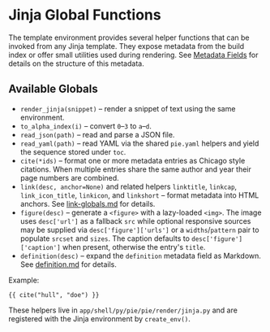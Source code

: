 # Jinja Global Functions

The template environment provides several helper functions that can be invoked
from any Jinja template. They expose metadata from the build index or offer
small utilities used during rendering. See [Metadata Fields](metadata-fields.md)
for details on the structure of this metadata.

## Available Globals

- `render_jinja(snippet)` – render a snippet of text using the same environment.
- `to_alpha_index(i)` – convert `0`–`3` to `a`–`d`.
- `read_json(path)` – read and parse a JSON file.
- `read_yaml(path)` – read YAML via the shared `pie.yaml` helpers and yield the
  sequence stored under `toc`.
- `cite(*ids)` – format one or more metadata entries as Chicago style
  citations. When multiple entries share the same author and year their page
  numbers are combined.
- `link(desc, anchor=None)` and related helpers `linktitle`, `linkcap`,
  `link_icon_title`, `linkicon`, and `linkshort` – format metadata into HTML
  anchors. See [link-globals.md](link-globals.md) for details.
- `figure(desc)` – generate a `<figure>` with a lazy-loaded `<img>`. The image
  uses `desc['url']` as a fallback `src` while optional responsive sources may
  be supplied via `desc['figure']['urls']` or a `widths`/`pattern` pair to
  populate `srcset` and `sizes`. The caption defaults to
  `desc['figure']['caption']` when present, otherwise the entry's `title`.
- `definition(desc)` – expand the `definition` metadata field as Markdown.
  See [definition.md](definition.md) for details.

Example:

```jinja
{{ cite("hull", "doe") }}
```

These helpers live in `app/shell/py/pie/pie/render/jinja.py` and are
registered with the Jinja environment by `create_env()`.

